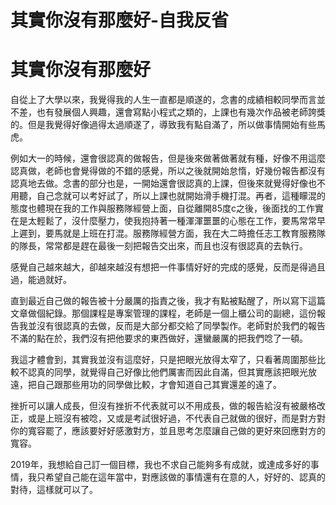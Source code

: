# 其實你沒有那麼好-自我反省



# 其實你沒有那麼好
自從上了大學以來，我覺得我的人生一直都是順遂的，念書的成績相較同學而言並不差，也有發展個人興趣，還會寫點小程式之類的，上課也有幾次作品被老師誇獎的。但是我覺得好像過得太過順遂了，導致我有點自滿了，所以做事情開始有些馬虎。

例如大一的時候，還會很認真的做報告，但是後來做著做著就有種，好像不用這麼認真做，老師也會覺得做的不錯的感覺，所以之後就開始怠惰，好幾份報告都沒有認真地去做。念書的部分也是，一開始還會很認真的上課，但後來就覺得好像也不用聽，自己念就可以考好試了，所以上課也就開始滑手機打混。再者，這種矇混的態度也體現在我的工作與服務隊經營上面，自從離開85度c之後，後面找的工作實在是太輕鬆了，沒什麼壓力，使我抱持著一種渾渾噩噩的心態在工作，要馬常常早上遲到，要馬就是上班在打混。服務隊經營方面，我在大二時擔任志工教育服務隊的隊長，常常都是趕在最後一刻把報告交出來，而且也沒有很認真的去執行。

感覺自己越來越大，卻越來越沒有想把一件事情好好的完成的感覺，反而是得過且過，能過就好。

直到最近自己做的報告被十分嚴厲的指責之後，我才有點被點醒了，所以寫下這篇文章做個紀錄。那個課程是專案管理的課程，老師是一個上櫃公司的副總，這份報告我並沒有很認真的去做，反而是大部分都交給了同學製作。老師對於我們的報告不滿的點在於，我們沒有把他要求的東西做好，還蠻嚴厲的把我們唸了一頓。

我這才體會到，其實我並沒有這麼好，只是把眼光放得太窄了，只看著周圍那些比較不認真的同學，就覺得自己好像比他們厲害而因此自滿，但其實應該把眼光放遠，把自己跟那些用功的同學做比較，才會知道自己其實還差的遠了。

挫折可以讓人成長，但沒有挫折不代表就可以不用成長，做的報告給沒有被嚴格改正，或是上班沒有被唸，又或是考試很好過，不代表自己就做的很好，而是對方對你的寬容罷了，應該要好好感激對方，並且思考怎麼讓自己做的更好來回應對方的寬容。

2019年，我想給自己訂一個目標，我也不求自己能夠多有成就，或達成多好的事情，我只希望自己能在這年當中，對應該做的事情還有在意的人，好好的、認真的對待，這樣就可以了。
